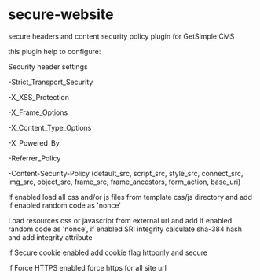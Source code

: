 # secure-website
secure headers and content security policy plugin for GetSimple CMS


this plugin help to configure:


Security header settings

-Strict_Transport_Security

-X_XSS_Protection

-X_Frame_Options

-X_Content_Type_Options

-X_Powered_By

-Referrer_Policy

-Content-Security-Policy (default_src, script_src, style_src, connect_src, img_src, object_src, frame_src, frame_ancestors, form_action, base_uri)


If enabled load all css and/or js files from template css/js directory and add if enabled random code as 'nonce'


Load resources css or javascript from external url and add if enabled random code as 'nonce', if enabled SRI integrity calculate sha-384 hash and add integrity attribute


if Secure cookie enabled add cookie flag httponly and secure


if Force HTTPS enabled force https for all site url

